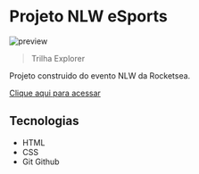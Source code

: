 # Projeto NLW eSports

![preview](./,github/preview.png)


> Trilha Explorer

Projeto construido do evento NLW da Rocketsea.

[Clique aqui para acessar](https://Douglas-luiz.github.io/eSports)

##  Tecnologias 

- HTML
- CSS
- Git Github

